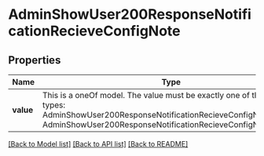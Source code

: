 # AdminShowUser200ResponseNotificationRecieveConfigNote



## Properties
Name | Type | Description | Notes
------------ | ------------- | ------------- | -------------
**value** | This is a oneOf model. The value must be exactly one of the following types: AdminShowUser200ResponseNotificationRecieveConfigNoteOneOf, AdminShowUser200ResponseNotificationRecieveConfigNoteOneOf1 |  | [optional] 




[[Back to Model list]](../README.md#models) [[Back to API list]](../README.md#api-endpoints) [[Back to README]](../README.md)


